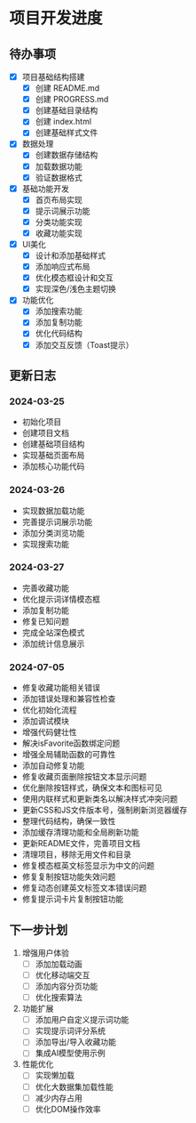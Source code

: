 # 项目开发进度

## 待办事项

- [x] 项目基础结构搭建
  - [x] 创建 README.md
  - [x] 创建 PROGRESS.md
  - [x] 创建基础目录结构
  - [x] 创建 index.html
  - [x] 创建基础样式文件

- [x] 数据处理
  - [x] 创建数据存储结构
  - [x] 加载数据功能
  - [x] 验证数据格式

- [x] 基础功能开发
  - [x] 首页布局实现
  - [x] 提示词展示功能
  - [x] 分类功能实现
  - [x] 收藏功能实现

- [x] UI美化
  - [x] 设计和添加基础样式
  - [x] 添加响应式布局
  - [x] 优化模态框设计和交互
  - [x] 实现深色/浅色主题切换

- [x] 功能优化
  - [x] 添加搜索功能
  - [x] 添加复制功能
  - [x] 优化代码结构
  - [x] 添加交互反馈（Toast提示）

## 更新日志

### 2024-03-25
- 初始化项目
- 创建项目文档
- 创建基础项目结构
- 实现基础页面布局
- 添加核心功能代码

### 2024-03-26
- 实现数据加载功能
- 完善提示词展示功能
- 添加分类浏览功能
- 实现搜索功能

### 2024-03-27
- 完善收藏功能
- 优化提示词详情模态框
- 添加复制功能
- 修复已知问题
- 完成全站深色模式
- 添加统计信息展示

### 2024-07-05
- 修复收藏功能相关错误
- 添加错误处理和兼容性检查
- 优化初始化流程
- 添加调试模块
- 增强代码健壮性
- 解决isFavorite函数绑定问题
- 增强全局辅助函数的可靠性
- 添加自动修复功能
- 修复收藏页面删除按钮文本显示问题
- 优化删除按钮样式，确保文本和图标可见
- 使用内联样式和更新类名以解决样式冲突问题
- 更新CSS和JS文件版本号，强制刷新浏览器缓存
- 整理代码结构，确保一致性
- 添加缓存清理功能和全局刷新功能
- 更新README文件，完善项目文档
- 清理项目，移除无用文件和目录
- 修复模态框英文标签显示为中文的问题
- 修复复制按钮功能失效问题
- 修复动态创建英文标签文本错误问题
- 修复提示词卡片复制按钮功能

## 下一步计划

1. 增强用户体验
   - [ ] 添加加载动画
   - [ ] 优化移动端交互
   - [ ] 添加内容分页功能
   - [ ] 优化搜索算法

2. 功能扩展
   - [ ] 添加用户自定义提示词功能
   - [ ] 实现提示词评分系统
   - [ ] 添加导出/导入收藏功能
   - [ ] 集成AI模型使用示例

3. 性能优化
   - [ ] 实现懒加载
   - [ ] 优化大数据集加载性能
   - [ ] 减少内存占用
   - [ ] 优化DOM操作效率 
